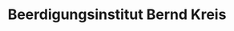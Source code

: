 ---
title: "Beerdigungsinstitut Bernd Kreis"
url: /saarbruecken/beerdigungsinstitut-bernd-kreis/
shop: Bestattungen
---